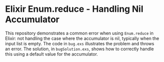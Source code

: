 # Elixir Enum.reduce - Handling Nil Accumulator

This repository demonstrates a common error when using `Enum.reduce` in Elixir:  not handling the case where the accumulator is nil, typically when the input list is empty. The code in `bug.exs` illustrates the problem and throws an error.  The solution, in `bugSolution.exs`, shows how to correctly handle this using a default value for the accumulator.